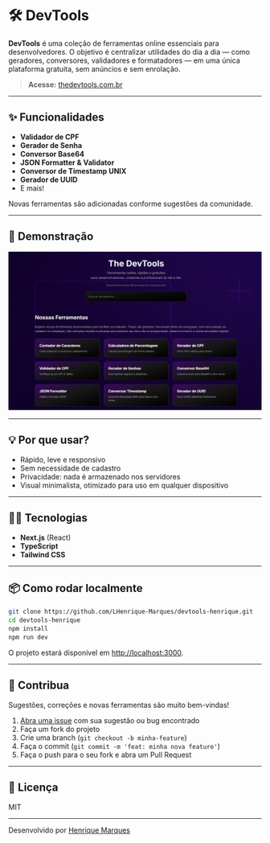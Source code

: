 # 🛠️ DevTools

**DevTools** é uma coleção de ferramentas online essenciais para desenvolvedores. O objetivo é centralizar utilidades do dia a dia — como geradores, conversores, validadores e formatadores — em uma única plataforma gratuita, sem anúncios e sem enrolação.

> **Acesse:** [thedevtools.com.br](https://thedevtools.com.br/)

---

## ✨ Funcionalidades

- **Validador de CPF**
- **Gerador de Senha**
- **Conversor Base64**
- **JSON Formatter & Validator**
- **Conversor de Timestamp UNIX**
- **Gerador de UUID**
- E mais!

Novas ferramentas são adicionadas conforme sugestões da comunidade.

---

## 🚀 Demonstração

![DevTools Screenshot](./public/image.png) <!-- Substitua pelo caminho real do seu print -->

---

## 💡 Por que usar?

- Rápido, leve e responsivo
- Sem necessidade de cadastro
- Privacidade: nada é armazenado nos servidores
- Visual minimalista, otimizado para uso em qualquer dispositivo

---

## 🧑‍💻 Tecnologias

- **Next.js** (React)
- **TypeScript**
- **Tailwind CSS**

---

## 📦 Como rodar localmente

```bash
git clone https://github.com/LHenrique-Marques/devtools-henrique.git
cd devtools-henrique
npm install
npm run dev
```
O projeto estará disponível em [http://localhost:3000](http://localhost:3000).

---

## 🤝 Contribua

Sugestões, correções e novas ferramentas são muito bem-vindas!

1. [Abra uma issue](https://github.com/LHenrique-Marques/devtools-henrique/issues) com sua sugestão ou bug encontrado
2. Faça um fork do projeto
3. Crie uma branch (`git checkout -b minha-feature`)
4. Faça o commit (`git commit -m 'feat: minha nova feature'`)
5. Faça o push para o seu fork e abra um Pull Request

---

## 📃 Licença

MIT

---

Desenvolvido por [Henrique Marques](https://www.linkedin.com/in/lhenrique-marques/)
